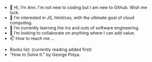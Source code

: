 - 👋 Hi, I’m Ann. I'm not new to coding but I am new to Github. Wish me luck.
- 👀 I’m interested in JS, html/css, with the ultimate goal of cloud computing.
- 🌱 I’m currently learning the ins and outs of software engineering. 
- 💞️ I’m looking to collaborate on anything where I can add value.
- 📫 How to reach me ...

<!---
AKTuminello/AKTuminello is a ✨ special ✨ repository because its `README.md` (this file) appears on your GitHub profile.
You can click the Preview link to take a look at your changes.
--->
- Books list: (currently reading added first)
- "How to Solve It." by George Polya.
